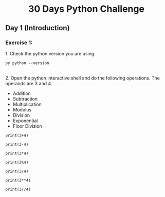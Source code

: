<h1 align="center">30 Days Python Challenge</h1>
<h2>Day 1 (Introduction)</h1>
<h3>Exercise 1:</h3>
<p>1. Check the python version you are using</p>
<code>py python --version</code>
<br/><br/>
<p>2. Open the python interactive shell and do the following operations. The operands are 3 and 4.</p>
<ul>
    <li>Addition</li>
    <li>Subtraction</li>
    <li>Multiplication</li>
    <li>Modulus</li>
    <li>Division</li>
    <li>Exponential</li>
    <li>Floor Division</li>
</ul>
<code>print(3+4)<br>
print(3-4)<br>
print(3*4)<br>
print(3%4)<br>
print(3/4)<br>
print(3**4)<br>
print(3//4)</code>


